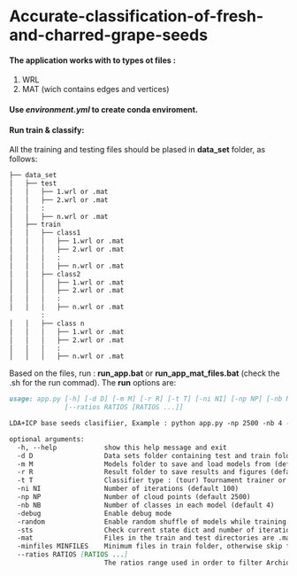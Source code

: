 # Accurate-classification-of-fresh-and-charred-grape-seeds

#### The application works with to types ot files : 

 1. WRL 
 2. MAT (wich contains edges and vertices)

#### Use *environment.yml* to create conda enviroment.

#### Run train & classify:
All the training and testing files should be plased in **data_set** folder, as follows:
```markdown
├── data_set
│   ├── test
│   │   ├── 1.wrl or .mat
│   │   ├── 2.wrl or .mat
│   │   :
│   │   ├── n.wrl or .mat
│   ├── train
│   │   ├── class1
│	│   │   ├── 1.wrl or .mat
│	│   │   ├── 2.wrl or .mat
│	│   │   :
│	│   │   ├── n.wrl or .mat
│   │   ├── class2
│	│   │   ├── 1.wrl or .mat
│	│   │   ├── 2.wrl or .mat
│	│   │   :
│	│   │   ├── n.wrl or .mat
		:
│   │   ├── class n
│	│   │   ├── 1.wrl or .mat
│	│   │   ├── 2.wrl or .mat
│	│   │   :
│	│   │   ├── n.wrl or .mat
```

Based on the files, run : **run_app.bat** or **run_app_mat_files.bat** (check the .sh for the run commad).
The **run** options are:
```markdown
usage: app.py [-h] [-d D] [-m M] [-r R] [-t T] [-ni NI] [-np NP] [-nb NB] [-debug] [-random] [-sts] [-mat] [-minfiles MINFILES]
              [--ratios RATIOS [RATIOS ...]]

LDA+ICP base seeds clasifiier, Example : python app.py -np 2500 -nb 4 -random -ni 1

optional arguments:
  -h, --help            show this help message and exit
  -d D                  Data sets folder containing test and train folders (default "-d ./data_set")
  -m M                  Models folder to save and load models from (default "-m ./models")
  -r R                  Result folder to save results and figures (default "-m ./results")
  -t T                  Classifier type : (tour) Tournament trainer or (simple) Simple trainer
  -ni NI                Number of iterations (default 100)
  -np NP                Number of cloud points (default 2500)
  -nb NB                Number of classes in each model (default 4)
  -debug                Enable debug mode
  -random               Enable random shuffle of models while training
  -sts                  Check current state dict and number of iterations
  -mat                  Files in the train and test directories are .mat files (matlab)
  -minfiles MINFILES    Minimum files in train folder, otherwise skip folder
  --ratios RATIOS [RATIOS ...]
                        The ratios range used in order to filter Archiological samples (--ratios <low> <high>)
```